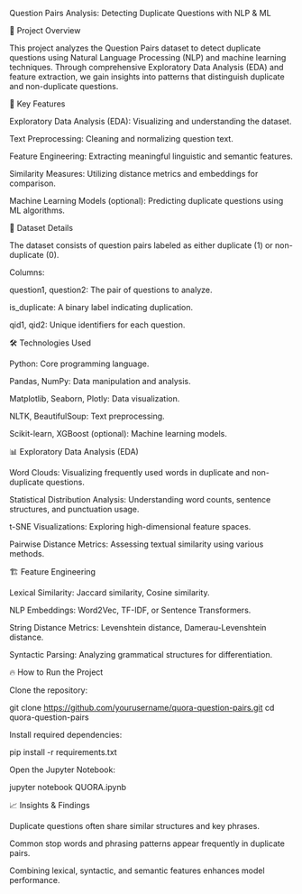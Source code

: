 Question Pairs Analysis: Detecting Duplicate Questions with NLP & ML

🚀 Project Overview

This project analyzes the Question Pairs dataset to detect duplicate questions using Natural Language Processing (NLP) and machine learning techniques. Through comprehensive Exploratory Data Analysis (EDA) and feature extraction, we gain insights into patterns that distinguish duplicate and non-duplicate questions.

📌 Key Features

Exploratory Data Analysis (EDA): Visualizing and understanding the dataset.

Text Preprocessing: Cleaning and normalizing question text.

Feature Engineering: Extracting meaningful linguistic and semantic features.

Similarity Measures: Utilizing distance metrics and embeddings for comparison.

Machine Learning Models (optional): Predicting duplicate questions using ML algorithms.

📂 Dataset Details

The dataset consists of question pairs labeled as either duplicate (1) or non-duplicate (0).

Columns:

question1, question2: The pair of questions to analyze.

is_duplicate: A binary label indicating duplication.

qid1, qid2: Unique identifiers for each question.

🛠️ Technologies Used

Python: Core programming language.

Pandas, NumPy: Data manipulation and analysis.

Matplotlib, Seaborn, Plotly: Data visualization.

NLTK, BeautifulSoup: Text preprocessing.

Scikit-learn, XGBoost (optional): Machine learning models.

📊 Exploratory Data Analysis (EDA)

Word Clouds: Visualizing frequently used words in duplicate and non-duplicate questions.

Statistical Distribution Analysis: Understanding word counts, sentence structures, and punctuation usage.

t-SNE Visualizations: Exploring high-dimensional feature spaces.

Pairwise Distance Metrics: Assessing textual similarity using various methods.

🏗️ Feature Engineering

Lexical Similarity: Jaccard similarity, Cosine similarity.

NLP Embeddings: Word2Vec, TF-IDF, or Sentence Transformers.

String Distance Metrics: Levenshtein distance, Damerau-Levenshtein distance.

Syntactic Parsing: Analyzing grammatical structures for differentiation.

🔥 How to Run the Project

Clone the repository:

git clone https://github.com/yourusername/quora-question-pairs.git
cd quora-question-pairs

Install required dependencies:

pip install -r requirements.txt

Open the Jupyter Notebook:

jupyter notebook QUORA.ipynb

📈 Insights & Findings

Duplicate questions often share similar structures and key phrases.

Common stop words and phrasing patterns appear frequently in duplicate pairs.

Combining lexical, syntactic, and semantic features enhances model performance.


